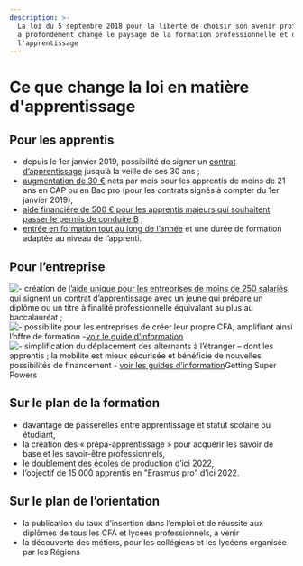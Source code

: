 ```yaml
---
description: >-
  La loi du 5 septembre 2018 pour la liberté de choisir son avenir professionnel
  a profondément changé le paysage de la formation professionnelle et de
  l'apprentissage
---
```


# Ce que change la loi en matière d'apprentissage

## Pour les apprentis

* depuis le 1er janvier 2019, possibilité de signer un [contrat d’apprentissage](https://travail-emploi.gouv.fr/formation-professionnelle/formation-en-alternance-10751/apprentissage/contrat-apprentissage) jusqu’à la veille de ses 30 ans ;
* [augmentation de 30 €](https://travail-emploi.gouv.fr/formation-professionnelle/formation-en-alternance-10751/) nets par mois pour les apprentis de moins de 21 ans en CAP ou en Bac pro \(pour les contrats signés à compter du 1er janvier 2019\),
* [aide financière de 500 € pour les apprentis majeurs qui souhaitent passer le permis de conduire B](https://travail-emploi.gouv.fr/formation-professionnelle/formation-en-alternance-10751/apprentissage/apprentis-aide-permis) ;
* [entrée en formation tout au long de l’année](https://travail-emploi.gouv.fr/formation-professionnelle/formation-en-alternance-10751/apprentissage/contrat-apprentissage) et une durée de formation adaptée au niveau de l’apprenti.

## Pour l’entreprise

![-](https://travail-emploi.gouv.fr/plugins/site/themes/mass_theme_travail/v1/puce.gif)  création de [l’aide unique pour les entreprises de moins de 250 salariés](https://travail-emploi.gouv.fr/formation-professionnelle/entreprise-et-alternance/aide-unique) qui signent un contrat d’apprentissage avec un jeune qui prépare un diplôme ou un titre à finalité professionnelle équivalant au plus au baccalauréat ;  
![-](https://travail-emploi.gouv.fr/plugins/site/themes/mass_theme_travail/v1/puce.gif)  possibilité pour les entreprises de créer leur propre CFA, amplifiant ainsi l’offre de formation -[voir le guide d’information](https://travail-emploi.gouv.fr/demarches-ressources-documentaires/documentation-et-publications-officielles/guides/article/kit-ouvrir-votre-propre-centre-de-formation-d-apprentis-cfa)  
![-](https://travail-emploi.gouv.fr/plugins/site/themes/mass_theme_travail/v1/puce.gif)  simplification du déplacement des alternants à l’étranger – dont les apprentis ; la mobilité est mieux sécurisée et bénéficie de nouvelles possibilités de financement - [voir les guides d’information](https://travail-emploi.gouv.fr/demarches-ressources-documentaires/documentation-et-publications-officielles/guides/kits-mobilite-alternance)Getting Super Powers

## **Sur le plan de la formation**

* davantage de passerelles entre apprentissage et statut scolaire ou étudiant,
* la création des « prépa-apprentissage » pour acquérir les savoir de base et les savoir-être professionnels,
* le doublement des écoles de production d’ici 2022,
* l’objectif de 15 000 apprentis en "Erasmus pro" d’ici 2022.

## **Sur le plan de l’orientation**

* la publication du taux d’insertion dans l’emploi et de réussite aux diplômes de tous les CFA et lycées professionnels, à venir
* la découverte des métiers, pour les collégiens et les lycéens organisée par les Régions

